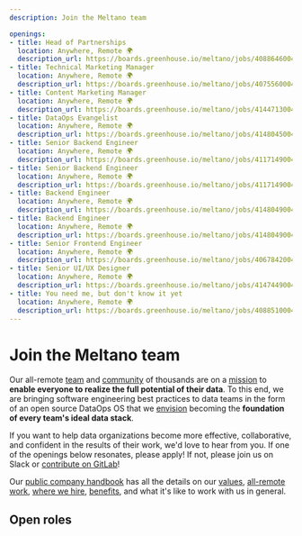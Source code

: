 ```yaml
---
description: Join the Meltano team

openings:
- title: Head of Partnerships
  location: Anywhere, Remote 🌍
  description_url: https://boards.greenhouse.io/meltano/jobs/4088646004
- title: Technical Marketing Manager
  location: Anywhere, Remote 🌍
  description_url: https://boards.greenhouse.io/meltano/jobs/4075560004
- title: Content Marketing Manager
  location: Anywhere, Remote 🌍
  description_url: https://boards.greenhouse.io/meltano/jobs/4144713004
- title: DataOps Evangelist
  location: Anywhere, Remote 🌍
  description_url: https://boards.greenhouse.io/meltano/jobs/4148045004
- title: Senior Backend Engineer
  location: Anywhere, Remote 🌍
  description_url: https://boards.greenhouse.io/meltano/jobs/4117149004
- title: Senior Backend Engineer
  location: Anywhere, Remote 🌍
  description_url: https://boards.greenhouse.io/meltano/jobs/4117149004
- title: Backend Engineer
  location: Anywhere, Remote 🌍
  description_url: https://boards.greenhouse.io/meltano/jobs/4148049004
- title: Backend Engineer
  location: Anywhere, Remote 🌍
  description_url: https://boards.greenhouse.io/meltano/jobs/4148049004
- title: Senior Frontend Engineer
  location: Anywhere, Remote 🌍
  description_url: https://boards.greenhouse.io/meltano/jobs/4067842004
- title: Senior UI/UX Designer
  location: Anywhere, Remote 🌍
  description_url: https://boards.greenhouse.io/meltano/jobs/4147449004
- title: You need me, but don't know it yet
  location: Anywhere, Remote 🌍
  description_url: https://boards.greenhouse.io/meltano/jobs/4088510004
---
```


# Join the Meltano team

Our all-remote [team](/team/) and [community](/docs/community.html#slack) of thousands are on a [mission](https://handbook.meltano.com/company/#mission) to **enable everyone to realize the full potential of their data**.
To this end, we are bringing software engineering best practices to data teams in the form of an open source DataOps OS that we [envision](https://handbook.meltano.com/company/#vision) becoming the **foundation of every team's ideal data stack**.

If you want to help data organizations become more effective, collaborative, and confident in the results of their work,
we'd love to hear from you.
If one of the openings below resonates, please apply!
If not, please join us on <SlackChannelLink>Slack</SlackChannelLink> or [contribute on GitLab](/docs/contributor-guide.html)!

Our [public company handbook](https://handbook.meltano.com) has all the details on
our [values](https://handbook.meltano.com/company/values),
[all-remote work](https://handbook.meltano.com/company/all-remote),
[where we hire](https://handbook.meltano.com/company/all-remote#where-we-hire),
[benefits](https://handbook.meltano.com/peopleops/benefits),
and what it's like to work with us in general.

## Open roles

<TeamGrid :openings="$frontmatter.openings" />
